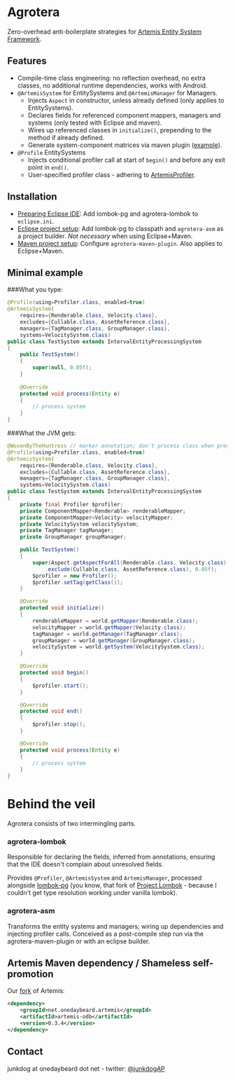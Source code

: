 # Agrotera

Zero-overhead anti-boilerplate strategies for [Artemis Entity System Framework][01].


## Features
- Compile-time class engineering: no reflection overhead, no extra classes, no additional
  runtime dependencies, works with Android.
- `@ArtemisSystem` for EntitySystems and `@ArtemisManager` for Managers.
  - Injects `Aspect` in constructor, unless already defined (only applies to EntitySystems).
  - Declares fields for referenced component mappers, managers and systems (only tested with Eclipse and maven).
  - Wires up referenced classes in `initialize()`, prepending to the method if already defined.
  - Generate system-component matrices via maven plugin ([example][11]).
- `@Profile` EntitySystems
  - Injects conditional profiler call at start of `begin()` and before any exit point in `end()`.
  - User-specified profiler class - adhering to [ArtemisProfiler][12].


## Installation


- [Preparing Eclipse IDE](http://github.com/junkdog/agrotera/wiki/Eclipse-IDE-Installation): 
  Add lombok-pg and agrotera-lombok to `eclipse.ini`.
- [Eclipse project setup](http://github.com/junkdog/agrotera/wiki/Eclipse-Project-Setup):
  Add lombok-pg to classpath and `agrotera-asm` as a project builder. _Not necessary_ when using Eclipse+Maven.
- [Maven project setup](http://github.com/junkdog/agrotera/wiki/Maven-Project-Setup):
  Configure `agrotera-maven-plugin`. Also applies to Eclipse+Maven.


## Minimal example
###What you type:
```java
@Profile(using=Profiler.class, enabled=true)
@ArtemisSystem(
    requires={Renderable.class, Velocity.class},
	excludes={Cullable.class, AssetReference.class},
	managers={TagManager.class, GroupManager.class},
	systems=VelocitySystem.class)
public class TestSystem extends IntervalEntityProcessingSystem
{
	public TestSystem()
	{
		super(null, 0.05f);
	}
	
	@Override
	protected void process(Entity e)
	{
		// process system
	}
}
```
###What the JVM gets:
```java
@WovenByTheHuntress // marker annotation; don't process class when present
@Profile(using=Profiler.class, enabled=true)
@ArtemisSystem(
    requires={Renderable.class, Velocity.class},
	excludes={Cullable.class, AssetReference.class},
	managers={TagManager.class, GroupManager.class},
	systems=VelocitySystem.class)
public class TestSystem extends IntervalEntityProcessingSystem
{
	private final Profiler $profiler;
	private ComponentMapper<Renderable> renderableMapper;
	private ComponentMapper<Velocity> velocityMapper;
	private VelocitySystem velocitySystem;
	private TagManager tagManager;
	private GroupManager groupManager;

	public TestSystem()
	{
		super(Aspect.getAspectForAll(Renderable.class, Velocity.class)
			.exclude(Cullable.class, AssetReference.class), 0.05f);
		$profiler = new Profiler();
		$profiler.setTag(getClass());
	}

	@Override
	protected void initialize()
	{
		renderableMapper = world.getMapper(Renderable.class);
		velocityMapper = world.getMapper(Velocity.class);
		tagManager = world.getManager(TagManager.class);
		groupManager = world.getManager(GroupManager.class);
		velocitySystem = world.getSystem(VelocitySystem.class);
	}

	@Override
	protected void begin()
	{
		$profiler.start();
	}

	@Override
	protected void end()
	{
		$profiler.stop();
	}

	@Override
	protected void process(Entity e)
	{
		// process system
	}
}
```

# Behind the veil
Agrotera consists of two intermingling parts.

### agrotera-lombok
Responsible for declaring the fields, inferred from annotations,
ensuring that the IDE doesn't complain about unresolved fields.

Provides `@Profiler`, `@ArtemisSystem` and `ArtemisManager`, processed alongside
[lombok-pg][41] (you know, that fork of [Project Lombok][42] - because I couldn't
get type resolution working under vanilla lombok).


### agrotera-asm
Transforms the entity systems and managers; wiring up dependencies and
injecting profiler calls. Conceived as a post-compile step run via the
agrotera-maven-plugin or with an eclipse builder.

## Artemis Maven dependency / Shameless self-promotion
Our [fork][61] of Artemis:
```xml
<dependency>
    <groupId>net.onedaybeard.artemis</groupId>
    <artifactId>artemis-odb</artifactId>
    <version>0.3.4</version>
</dependency>
```

## Contact
junkdog at onedaybeard dot net - twitter: [@junkdogAP](http://twitter.com/junkdogAP)

 [01]: http://gamadu.com/artemis/
 [11]: http://htmlpreview.github.com/?https://raw.github.com/wiki/junkdog/agrotera/html/matrix.html
 [12]: https://github.com/junkdog/agrotera/blob/master/agrotera-api/src/main/java/net/onedaybeard/agrotera/ArtemisProfiler.java
 [41]: https://github.com/peichhorn/lombok-pg
 [42]: http://projectlombok.org/
 [61]: https://github.com/junkdog/artemis-odb
